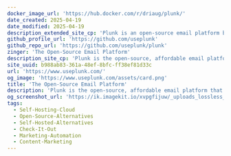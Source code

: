 ```yaml
---
docker_image_url: 'https://hub.docker.com/r/driaug/plunk/'
date_created: 2025-04-19
date_modified: 2025-04-19
description_extended_site_cp: 'Plunk is an open-source email platform built on top of AWS SES. It allows you to easily send emails from your applications. It can be considered as a self-hosted alternative to services like SendGrid, Resend or Mailgun.'
github_profile_url: 'https://github.com/useplunk'
github_repo_url: 'https://github.com/useplunk/plunk'
zinger: 'The Open-Source Email Platform'
description_site_cp: 'Plunk is the open-source, affordable email platform that brings together marketing, transactional and broadcast emails into one single, complete solution'
site_uuid: b988ab83-361a-48ef-8bfc-ff38ef81d33c
url: 'https://www.useplunk.com/'
og_image: 'https://www.useplunk.com/assets/card.png'
title: 'The Open-Source Email Platform'
description: 'Plunk is the open-source, affordable email platform that brings together marketing, transactional and broadcast emails into one single, complete solution'
og_screenshot_url: 'https://ik.imagekit.io/xvpgfijuw/_uploads_lossless_screenshots_20250527_Plunk_og_screenshot.jpeg'
tags:
  - Self-Hosting-Cloud
  - Open-Source-Alternatives
  - Self-Hosted-Alternatives
  - Check-It-Out
  - Marketing-Automation
  - Content-Marketing
---
```


